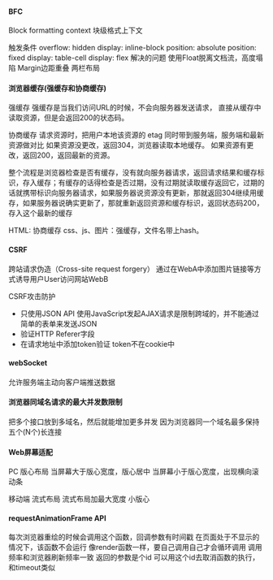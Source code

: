 #### BFC
Block formatting context 块级格式上下文

触发条件 
overflow: hidden 
display: inline-block
position: absolute
position: fixed
display: table-cell
display: flex
解决的问题
使用Float脱离文档流，高度塌陷
Margin边距重叠
两栏布局

#### 浏览器缓存(强缓存和协商缓存)
强缓存
强缓存是当我们访问URL的时候，不会向服务器发送请求，
直接从缓存中读取资源，但是会返回200的状态码。

协商缓存
请求资源时，把用户本地该资源的 etag 同时带到服务端，服务端和最新资源做对比
如果资源没更改，返回304，浏览器读取本地缓存。
如果资源有更改，返回200，返回最新的资源。

整个流程是浏览器检查是否有缓存，没有就向服务器请求，返回请求结果和缓存标识，存入缓存；有缓存的话得检查是否过期，没有过期就读取缓存返回它，过期的话就携带标识向服务器请求，如果服务器说资源没有更新，那就返回304继续用缓存，如果服务器说确实更新了，那就重新返回资源和缓存标识，返回状态码200，存入这个最新的缓存

HTML: 协商缓存
css、js、图片：强缓存，文件名带上hash。

#### CSRF
跨站请求伪造（Cross-site request forgery）
通过在WebA中添加图片链接等方式诱导用户User访问网站WebB

CSRF攻击防护
- 只使用JSON API 使用JavaScript发起AJAX请求是限制跨域的，并不能通过简单的表单来发送JSON
- 验证HTTP Referer字段
- 在请求地址中添加token验证 token不在cookie中

#### webSocket  
允许服务端主动向客户端推送数据


#### 浏览器同域名请求的最大并发数限制
把多个接口放到多域名，然后就能增加更多并发
因为浏览器同一个域名最多保持五个(N个)长连接

#### Web屏幕适配
PC
版心布局
    当屏幕大于版心宽度，版心居中
    当屏幕小于版心宽度，出现横向滚动条

移动端
流式布局
流式布局加最大宽度 小版心

#### requestAnimationFrame API 
每次浏览器重绘的时候会调用这个函数，回调参数有时间戳
在页面处于不显示的情况下，该函数不会运行
像render函数一样，要自己调用自己才会循环调用
调用频率和浏览器刷新频率一致
返回的参数是个id
可以用这个id去取消函数的执行，和timeout类似


